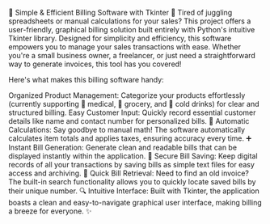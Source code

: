 🧾 Simple & Efficient Billing Software with Tkinter 🚀
Tired of juggling spreadsheets or manual calculations for your sales? This project offers a user-friendly, graphical billing solution built entirely with Python's intuitive Tkinter library. Designed for simplicity and efficiency, this software empowers you to manage your sales transactions with ease. Whether you're a small business owner, a freelancer, or just need a straightforward way to generate invoices, this tool has you covered!

Here's what makes this billing software handy:

Organized Product Management: Categorize your products effortlessly (currently supporting 💊 medical, 🍎 grocery, and 🥤 cold drinks) for clear and structured billing.
Easy Customer Input: Quickly record essential customer details like name and contact number for personalized bills. 👤
Automatic Calculations: Say goodbye to manual math! The software automatically calculates item totals and applies taxes, ensuring accuracy every time. ➕
Instant Bill Generation: Generate clean and readable bills that can be displayed instantly within the application. 📄
Secure Bill Saving: Keep digital records of all your transactions by saving bills as simple text files for easy access and archiving. 💾
Quick Bill Retrieval: Need to find an old invoice? The built-in search functionality allows you to quickly locate saved bills by their unique number. 🔍
Intuitive Interface: Built with Tkinter, the application boasts a clean and easy-to-navigate graphical user interface, making billing a breeze for everyone. ✨
